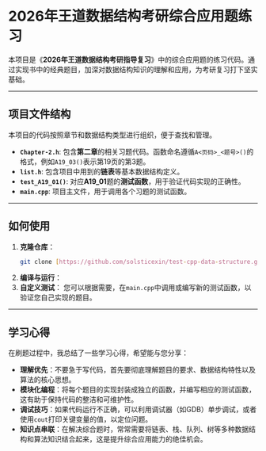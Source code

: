 # 2026年王道数据结构考研综合应用题练习

本项目是《**2026年王道数据结构考研指导复习**》中的综合应用题的练习代码。通过实现书中的经典题目，加深对数据结构知识的理解和应用，为考研复习打下坚实基础。

-----

## 项目文件结构

本项目的代码按照章节和数据结构类型进行组织，便于查找和管理。

- **`Chapter-2.h`**: 包含**第二章**的相关习题代码。函数命名遵循`A<页码>_<题号>()`的格式，例如`A19_03()`表示第19页的第3题。
- **`list.h`**: 包含项目中用到的**链表**等基本数据结构定义。
- **`test_A19_01()`**: 对应**A19\_01**题的**测试函数**，用于验证代码实现的正确性。
- **`main.cpp`**: 项目主文件，用于调用各个习题的测试函数。

-----

## 如何使用

1.  **克隆仓库**：
    ```bash
    git clone [https://github.com/solsticexin/test-cpp-data-structure.git]
    ```
2.  **编译与运行**：
3.  **自定义测试**：
    您可以根据需要，在`main.cpp`中调用或编写新的测试函数，以验证您自己实现的题目。

-----

## 学习心得

在刷题过程中，我总结了一些学习心得，希望能与您分享：

- **理解优先**：不要急于写代码，首先要彻底理解题目的要求、数据结构特性以及算法的核心思想。
- **模块化编程**：将每个题目的实现封装成独立的函数，并编写相应的测试函数，这有助于保持代码的整洁和可维护性。
- **调试技巧**：如果代码运行不正确，可以利用调试器（如GDB）单步调试，或者使用`cout`打印关键变量的值，以定位问题。
- **知识点串联**：在解决综合题时，常常需要将链表、栈、队列、树等多种数据结构和算法知识结合起来，这是提升综合应用能力的绝佳机会。
